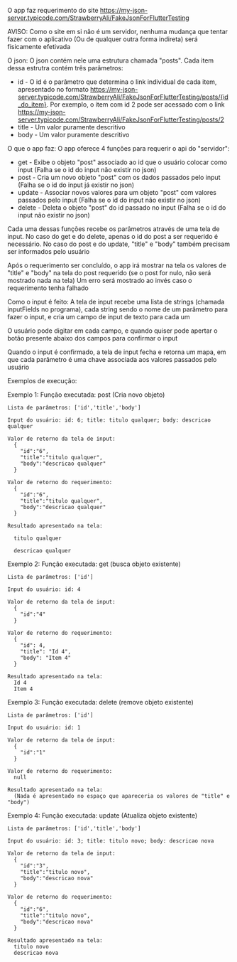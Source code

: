 O app faz requerimento do site https://my-json-server.typicode.com/StrawberryAli/FakeJsonForFlutterTesting

AVISO: Como o site em si não é um servidor, nenhuma mudança que tentar fazer com o aplicativo (Ou de qualquer outra forma indireta) será fisicamente efetivada

O json:
  O json contém nele uma estrutura chamada "posts". Cada item dessa estrutra contém três parâmetros:
  - id - O id é o parâmetro que determina o link individual de cada item, apresentado no formato https://my-json-server.typicode.com/StrawberryAli/FakeJsonForFlutterTesting/posts/{id_do_item}. Por exemplo, o item com id 2 pode ser acessado com o link https://my-json-server.typicode.com/StrawberryAli/FakeJsonForFlutterTesting/posts/2
  - title - Um valor puramente descritivo
  - body - Um valor puramente descritivo

O que o app faz:
  O app oferece 4 funções para requerir o api do "servidor":
  - get - Exibe o objeto "post" associado ao id que o usuário colocar como input (Falha se o id do input não existir no json)
  - post - Cria um novo objeto "post" com os dados passados pelo input (Falha se o id do input já existir no json)
  - update - Associar novos valores para um objeto "post" com valores passados pelo input (Falha se o id do input não existir no json)
  - delete - Deleta o objeto "post" do id passado no input (Falha se o id do input não existir no json)
    
  Cada uma dessas funções recebe os parâmetros através de uma tela de input. No caso do get e do delete, apenas o id do post a ser requerido é necessário. No caso do post e do update, "title" e "body" também precisam ser informados pelo usuário
  
  Após o requerimento ser concluído, o app irá mostrar na tela os valores de "title" e "body" na tela do  post requerido (se o post for nulo, não será mostrado nada na tela)
  Um erro será mostrado ao invés caso o requerimento tenha falhado

Como o input é feito:
  A tela de input recebe uma lista de strings (chamada inputFields no programa), cada string sendo o nome de um parâmetro para fazer o input, e cria um campo de input de texto para cada um
  
  O usuário pode digitar em cada campo, e quando quiser pode apertar o botão presente abaixo dos campos para confirmar o input
  
  Quando o input é confirmado, a tela de input fecha e retorna um mapa, em que cada parâmetro é uma chave associada aos valores passados pelo usuário

Exemplos de execução:

  Exemplo 1:
    Função executada: post (Cria novo objeto)
    
    Lista de parâmetros: ['id','title','body']
    
    Input do usuário: id: 6; title: titulo qualquer; body: descricao qualquer
    
    Valor de retorno da tela de input:
      {
        "id":"6",
        "title":"titulo qualquer",
        "body":"descricao qualquer"
      }
      
    Valor de retorno do requerimento:
      {
        "id":"6",
        "title":"titulo qualquer",
        "body":"descricao qualquer"
      }
      
    Resultado apresentado na tela:
    
      titulo qualquer
      
      descricao qualquer
      
  Exemplo 2:
    Função executada: get (busca objeto existente)
    
    Lista de parâmetros: ['id']
    
    Input do usuário: id: 4
    
    Valor de retorno da tela de input:
      {
        "id":"4"
      }
    
    Valor de retorno do requerimento:
      {
        "id": 4,
        "title": "Id 4",
        "body": "Item 4"
      }
    
    Resultado apresentado na tela:
      Id 4
      Item 4
      
  Exemplo 3:
    Função executada: delete (remove objeto existente)
    
    Lista de parâmetros: ['id']
    
    Input do usuário: id: 1
    
    Valor de retorno da tela de input:
      {
        "id":"1"
      }
    
    Valor de retorno do requerimento:
      null
    
    Resultado apresentado na tela:
      (Nada é apresentado no espaço que apareceria os valores de "title" e "body")

  Exemplo 4:
    Função executada: update (Atualiza objeto existente)
    
    Lista de parâmetros: ['id','title','body']
    
    Input do usuário: id: 3; title: titulo novo; body: descricao nova
    
    Valor de retorno da tela de input:
      {
        "id":"3",
        "title":"titulo novo",
        "body":"descricao nova"
      }
    
    Valor de retorno do requerimento:
      {
        "id":"6",
        "title":"titulo novo",
        "body":"descricao nova"
      }
    
    Resultado apresentado na tela:
      titulo novo
      descricao nova
